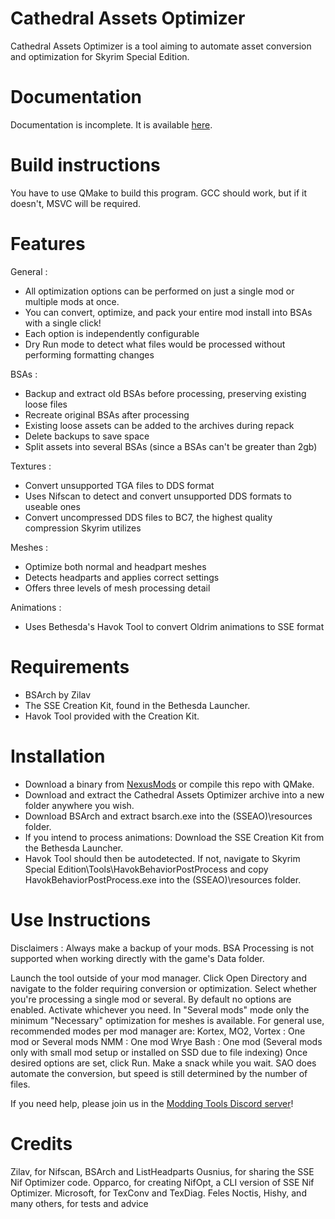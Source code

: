 # Cathedral Assets Optimizer


Cathedral Assets Optimizer is a tool aiming to automate asset conversion and optimization for Skyrim Special Edition. 

# Documentation

Documentation is incomplete. It is available [here](https://g_ka.gitlab.io/sse-assets-optimiser/).

# Build instructions

You have to use QMake to build this program. GCC should work, but if it doesn't, MSVC will be required.

# Features

General :

*    All optimization options can be performed on just a single mod or multiple mods at once.
*    You can convert, optimize, and pack your entire mod install into BSAs with a single click!
*    Each option is independently configurable
*    Dry Run mode to detect what files would be processed without performing formatting changes

BSAs :

*    Backup and extract old BSAs before processing, preserving existing loose files
*    Recreate original BSAs after processing
*    Existing loose assets can be added to the archives during repack
*    Delete backups to save space
*    Split assets into several BSAs (since a BSAs can't be greater than 2gb)


Textures :

*    Convert unsupported TGA files to DDS format
*    Uses Nifscan to detect and convert unsupported DDS formats to useable ones
*    Convert uncompressed DDS files to BC7, the highest quality compression Skyrim utilizes


Meshes :

*    Optimize both normal and headpart meshes
*    Detects headparts and applies correct settings
*    Offers three levels of mesh processing detail


Animations :

*    Uses Bethesda's Havok Tool to convert Oldrim animations to SSE format




# Requirements

* BSArch by Zilav
* The SSE Creation Kit, found in the Bethesda Launcher.
* Havok Tool provided with the Creation Kit.



# Installation

*    Download a binary from [NexusMods](https://www.nexusmods.com/skyrimspecialedition/mods/23316/) or compile this repo with QMake.
*    Download and extract the Cathedral Assets Optimizer archive into a new folder anywhere you wish.
*    Download BSArch and extract bsarch.exe into the (SSEAO)\resources folder.
*    If you intend to process animations: Download the SSE Creation Kit from the Bethesda Launcher.
*    Havok Tool should then be autodetected. If not, navigate to Skyrim Special Edition\Tools\HavokBehaviorPostProcess and copy HavokBehaviorPostProcess.exe into the (SSEAO)\resources folder.



# Use Instructions

Disclaimers :
Always make a backup of your mods.
BSA Processing is not supported when working directly with the game's Data folder.

Launch the tool outside of your mod manager.
Click Open Directory and navigate to the folder requiring conversion or optimization.
Select whether you're processing a single mod or several.
By default no options are enabled. Activate whichever you need. In "Several mods" mode only the minimum "Necessary" optimization for meshes is available.
For general use, recommended modes per mod manager are:
    Kortex, MO2, Vortex : One mod or Several mods
    NMM : One mod
    Wrye Bash : One mod (Several mods only with small mod setup or installed on SSD due to file indexing)
    Once desired options are set, click Run.
    Make a snack while you wait. SAO does automate the conversion, but speed is still determined by the number of files.



If you need help, please join us in the [Modding Tools Discord server](https://discordapp.com/invite/mraruus)!



# Credits

Zilav, for Nifscan, BSArch and ListHeadparts
Ousnius, for sharing the SSE Nif Optimizer code.
Opparco, for creating NifOpt, a CLI version of SSE Nif Optimizer.
Microsoft, for TexConv and TexDiag.
Feles Noctis, Hishy, and many others, for tests and advice